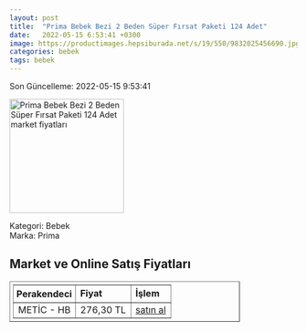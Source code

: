 ```yaml
---
layout: post
title:  "Prima Bebek Bezi 2 Beden Süper Fırsat Paketi 124 Adet"
date:   2022-05-15 6:53:41 +0300
image: https://productimages.hepsiburada.net/s/19/550/9832025456690.jpg
categories: bebek
tags: bebek
---
```


Son Güncelleme: 2022-05-15 9:53:41

<img src="https://productimages.hepsiburada.net/s/19/550/9832025456690.jpg" width="200" alt="Prima Bebek Bezi 2 Beden Süper Fırsat Paketi 124 Adet market fiyatları" />

Kategori: Bebek
<br />
Marka: Prima

<h2>Market ve Online Satış Fiyatları</h2>

<table border="1" style="padding: 5px;width:80%;">
  <tr>
    <td style="padding: 5px;"><strong>Perakendeci</strong></td>
    <td><strong>Fiyat</strong></td>
    <td><strong>İşlem</strong></td>
  </tr>
  <tr>
              <td title="Hepsiburada/Metic Mağazası">METİC - HB</td>
              <td>276,30 TL</td>
              <td><a title="Hepsiburada/Metic Mağazası" target="_blank" href="https://www.hepsiburada.com/prima-bebek-bezi-yeni-bebek-2-beden-mini-super-firsat-paketi-124-adet-p-HBV000004U967?magaza=Metic">satın al</a></td>
            </tr>
</table>

